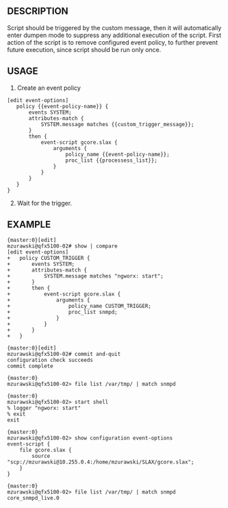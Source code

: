 ## DESCRIPTION

Script should be triggered by the custom message, then it will automatically enter dumpen mode to suppress any additional execution of the script. First action of the script is to remove configured event policy, to further prevent future execution, since script should be run only once. 

## USAGE

1. Create an event policy

```
[edit event-options]
   policy {{event-policy-name}} {
       events SYSTEM;
       attributes-match {
           SYSTEM.message matches {{custom_trigger_message}};
       }
       then {
           event-script gcore.slax {
               arguments {
                   policy_name {{event-policy-name}};
                   proc_list {{processess_list}};
               }
           }
       }
   }
}
```

2. Wait for the trigger. 

## EXAMPLE

```
{master:0}[edit]
mzurawski@qfx5100-02# show | compare 
[edit event-options]
+   policy CUSTOM_TRIGGER {
+       events SYSTEM;
+       attributes-match {
+           SYSTEM.message matches "ngworx: start";
+       }
+       then {
+           event-script gcore.slax {
+               arguments {
+                   policy_name CUSTOM_TRIGGER;
+                   proc_list snmpd;
+               }
+           }
+       }
+   }

{master:0}[edit]
mzurawski@qfx5100-02# commit and-quit
configuration check succeeds
commit complete

{master:0}
mzurawski@qfx5100-02> file list /var/tmp/ | match snmpd

{master:0}
mzurawski@qfx5100-02> start shell 
% logger "ngworx: start"
% exit
exit

{master:0}
mzurawski@qfx5100-02> show configuration event-options 
event-script {
    file gcore.slax {
        source "scp://mzurawski@10.255.0.4:/home/mzurawski/SLAX/gcore.slax";
    }
}

{master:0}
mzurawski@qfx5100-02> file list /var/tmp/ | match snmpd
core_snmpd_live.0
```
